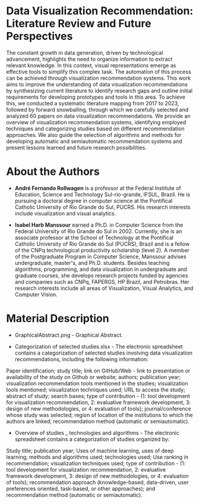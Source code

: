 # Data Visualization Recommendation: Literature Review and Future Perspectives

The constant growth in data generation, driven by technological advancement, highlights the need to organize information to extract relevant knowledge. In this context, visual representations emerge as effective tools to simplify this complex task. The automation of this process can be achieved through visualization recommendation systems. This work aims to improve the understanding of data visualization recommendations by synthesizing current literature to identify research gaps and outline initial requirements for developing prototypes and tools in this area. To achieve this, we conducted a systematic literature mapping from 2017 to 2023, followed by forward snowballing, through which we carefully selected and analyzed 60 papers on data visualization recommendations. We provide an overview of visualization recommendation systems, identifying employed techniques and categorizing studies based on different recommendation approaches. We also guide the selection of algorithms and methods for developing automatic and semiautomatic recommendation systems and present lessons learned and future research possibilities.

# About the Authors

- **André Fernando Rollwagen** is a professor at the Federal Institute of Education, Science and Technology Sul-rio-grande, IFSUL, Brazil. He is pursuing a doctoral degree in computer science at the Pontifical Catholic University of Rio Grande do Sul, PUCRS. His research interests include visualization and visual analytics. 

- **Isabel Harb Manssour** earned a Ph.D. in Computer Science from the Federal University of Rio Grande do Sul in 2002. Currently, she is an associate professor at the School of Technology at the Pontifical Catholic University of Rio Grande do Sul (PUCRS), Brazil and is a fellow of the CNPq technological productivity scholarship (level 2). A member of the Postgraduate Program in Computer Science, Manssour advises undergraduate, master's, and Ph.D. students. Besides teaching algorithms, programming, and data visualization in undergraduate and graduate courses, she develops research projects funded by agencies and companies such as CNPq, FAPERGS, HP Brazil, and Petrobras. Her research interests include all areas of Visualization, Visual Analytics, and Computer Vision.

# Material Description

- GraphicalAbstract.png - Graphical Abstract.

- Categorization of selected studies.xlsx - The electronic spreadsheet contains a categorization of selected studies involving data visualization recommendations, including the following information:

Paper identification; study title; link on GitHub/Web - link to presentation or availability of the study on Github or website; authors; publication year; visualization recommendation tools mentioned in the studies; visualization tools mentioned; visualization techniques used; URL to access the study; abstract of study; search bases; type of contribution - (1: tool development for visualization recommendation, 2: evaluative framework development, 3: design of new methodologies, or 4: evaluation of tools); journal/conference whose study was selected; region of location of the institutions to which the authors are linked; recommendation method (automatic or semiautomatic).

- Overview of studies _ technologies and algorithms - The electronic spreadsheet contains a categorization of studies organized by:

Study title; publication year; Uses of machine learning, uses of deep learning; methods and algorithms used; technologies used; Use ranking in recommendation; visualization techniques used; type of contribution - (1: tool development for visualization recommendation, 2: evaluative framework development, 3: design of new methodologies, or 4: evaluation of tools); recommendation approach (knowledge-based, data-driven, user preferences oriented, task-based, or other approaches); and recommendation method (automatic or semiautomatic).
